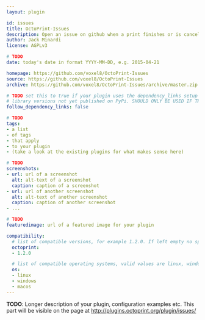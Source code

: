 ```yaml
---
layout: plugin

id: issues
title: OctoPrint-Issues
description: Open an issue on github when a print finishes or is cancelled
author: Jack Minardi
license: AGPLv3

# TODO
date: today's date in format YYYY-MM-DD, e.g. 2015-04-21

homepage: https://github.com/voxel8/OctoPrint-Issues
source: https://github.com/voxel8/OctoPrint-Issues
archive: https://github.com/voxel8/OctoPrint-Issues/archive/master.zip

# TODO set this to true if your plugin uses the dependency_links setup parameter to include
# library versions not yet published on PyPi. SHOULD ONLY BE USED IF THERE IS NO OTHER OPTION!
follow_dependency_links: false

# TODO
tags:
- a list
- of tags
- that apply
- to your plugin
- (take a look at the existing plugins for what makes sense here)

# TODO
screenshots:
- url: url of a screenshot
  alt: alt-text of a screenshot
  caption: caption of a screenshot
- url: url of another screenshot
  alt: alt-text of another screenshot
  caption: caption of another screenshot
- ...

# TODO
featuredimage: url of a featured image for your plugin

compatibility:
  # list of compatible versions, for example 1.2.0. If left empty no specific version requirement will be assumed
  octoprint:
  - 1.2.0

  # list of compatible operating systems, valid values are linux, windows, macos, leaving empty defaults to all
  os:
  - linux
  - windows
  - macos
---
```


**TODO**: Longer description of your plugin, configuration examples etc. This part will be visible on the page at
http://plugins.octoprint.org/plugin/issues/
